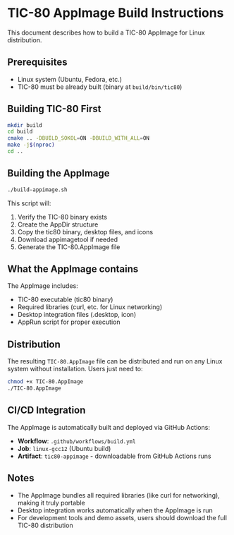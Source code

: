 # TIC-80 AppImage Build Instructions

This document describes how to build a TIC-80 AppImage for Linux distribution.

## Prerequisites

- Linux system (Ubuntu, Fedora, etc.)
- TIC-80 must be already built (binary at `build/bin/tic80`)

## Building TIC-80 First

```bash
mkdir build
cd build
cmake .. -DBUILD_SOKOL=ON -DBUILD_WITH_ALL=ON
make -j$(nproc)
cd ..
```

## Building the AppImage

```bash
./build-appimage.sh
```

This script will:
1. Verify the TIC-80 binary exists
2. Create the AppDir structure
3. Copy the tic80 binary, desktop files, and icons
4. Download appimagetool if needed
5. Generate the TIC-80.AppImage file

## What the AppImage contains

The AppImage includes:
- TIC-80 executable (tic80 binary)
- Required libraries (curl, etc. for Linux networking)
- Desktop integration files (.desktop, icon)
- AppRun script for proper execution

## Distribution

The resulting `TIC-80.AppImage` file can be distributed and run on any Linux system without installation. Users just need to:

```bash
chmod +x TIC-80.AppImage
./TIC-80.AppImage
```

## CI/CD Integration

The AppImage is automatically built and deployed via GitHub Actions:

- **Workflow**: `.github/workflows/build.yml`
- **Job**: `linux-gcc12` (Ubuntu build)
- **Artifact**: `tic80-appimage` - downloadable from GitHub Actions runs

## Notes

- The AppImage bundles all required libraries (like curl for networking), making it truly portable
- Desktop integration works automatically when the AppImage is run
- For development tools and demo assets, users should download the full TIC-80 distribution
